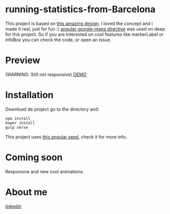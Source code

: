 # running-statistics-from-Barcelona
This project is based on [this amazing design](https://dribbble.com/shots/2218824-Running-statistics-from-Barcelona). I loved the concept and i made it real, just for fun :)
[angular-google-maps directive](https://github.com/angular-ui/angular-google-maps) was used on deep for this project. So if you are interested on cool features like markerLabel or infoBox you can check the code, or open an issue.

# Preview
(WARNING: Still not responsive)
[DEMO](http://htmlpreview.github.io/?https://rawgit.com/IvanCoronado/running-statistics-from-Barcelona/master/dist/index.html#/)

# Installation
Download de project go to the directory and:
```
npm install
bower install
gulp serve
```
This project uses [this angular seed](https://github.com/swiip/generator-gulp-angular#readme), check it for more info.

# Coming soon
Responsive and new cool animations.

# About me
[linkedin](https://es.linkedin.com/in/ivancoronadomoreno)

